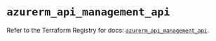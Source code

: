 # `azurerm_api_management_api`

Refer to the Terraform Registry for docs: [`azurerm_api_management_api`](https://registry.terraform.io/providers/hashicorp/azurerm/4.29.0/docs/resources/api_management_api).
